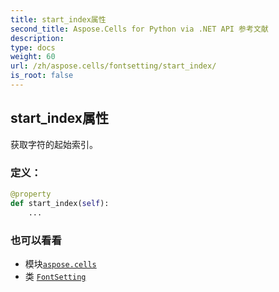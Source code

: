 ```yaml
---
title: start_index属性
second_title: Aspose.Cells for Python via .NET API 参考文献
description:
type: docs
weight: 60
url: /zh/aspose.cells/fontsetting/start_index/
is_root: false
---
```

## start_index属性

获取字符的起始索引。
### 定义：
```python
@property
def start_index(self):
    ...
```

### 也可以看看
* 模块[`aspose.cells`](../../)
* 类 [`FontSetting`](/cells/python-net/zh/aspose.cells/fontsetting)
